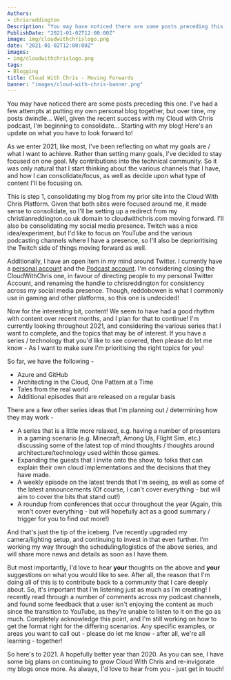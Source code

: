 ```yaml
---
Authors: 
- chrisreddington
Description: "You may have noticed there are some posts preceding this one. I've had a few attempts at putting my blog together, but then dwindle out on my cadence... Well, given the recent success with my Cloud with Chris podcast, I'm beginning to consolidate... Starting with my blog! Here's an update on what you have to look forward to!"
PublishDate: "2021-01-02T12:00:00Z"
image: img/cloudwithchrislogo.png
date: "2021-01-02T12:00:00Z"
images:
- img/cloudwithchrislogo.png
tags:
- Blogging
title: Cloud With Chris - Moving Forwards
banner: "images/cloud-with-chris-banner.png"
---
```


You may have noticed there are some posts preceding this one. I've had a few attempts at putting my own personal blog together, but over time, my posts dwindle... Well, given the recent success with my Cloud with Chris podcast, I'm beginning to consolidate... Starting with my blog! Here's an update on what you have to look forward to!

As we enter 2021, like most, I've been reflecting on what my goals are / what I want to achieve. Rather than setting many goals, I've decided to stay focused on one goal. My contributions into the technical community. So it was only natural that I start thinking about the various channels that I have, and how I can consolidate/focus, as well as decide upon what type of content I'll be focusing on.

This is step 1, consolidating my blog from my prior site into the Cloud With Chris Platform. Given that both sites were focused around me, it made sense to consolidate, so I'll be setting up a redirect from my christianreddington.co.uk domain to cloudwithchris.com moving forward. I'll also be consolidating my social media presence. Twitch was a nice idea/experiment, but I'd like to focus on YouTube and the various podcasting channels where I have a presence, so I'll also be deprioritising the Twitch side of things moving forward as well.

Additionally, I have an open item in my mind around Twitter. I currently have a [personal account](https://twitter.com/reddobowen) and the [Podcast account](https://twitter.com/CloudWithChris). I'm considering closing the CloudWithChris one, in favour of directing people to my personal Twitter Account, and renaming the handle to chrisreddington for consistency across my social media presence. Though, reddobowen is what I commonly use in gaming and other platforms, so this one is undecided!

Now for the interesting bit, content! We seem to have had a good rhythm with content over recent months, and I plan for that to continue! I'm currently looking throughout 2021, and considering the various series that I want to complete, and the topics that may be of interest. If you have a series / technology that you'd like to see covered, then please do let me know - As I want to make sure I'm prioritising the right topics for you!

So far, we have the following -
* Azure and GitHub
* Architecting in the Cloud, One Pattern at a Time
* Tales from the real world
* Additional episodes that are released on a regular basis

There are a few other series ideas that I'm planning out / determining how they may work -
* A series that is a little more relaxed, e.g. having a number of presenters in a gaming scenario (e.g. Minecraft, Among Us, Flight Sim, etc.) discussing some of the latest top of mind thoughts / thoughts around architecture/technology used within those games.
* Expanding the guests that I invite onto the show, to folks that can explain their own cloud implementations and the decisions that they have made.
* A weekly episode on the latest trends that I'm seeing, as well as some of the latest announcements (Of course, I can't cover everything - but will aim to cover the bits that stand out!)
* A roundup from conferences that occur throughout the year (Again, this won't cover everything - but will hopefully act as a good summary / trigger for you to find out more!)

And that's just the tip of the iceberg. I've recently upgraded my camera/lighting setup, and continuing to invest in that even further. I'm working my way through the scheduling/logistics of the above series, and will share more news and details as soon as I have them.

But most importantly, I'd love to hear **your** thoughts on the above and **your** suggestions on what you would like to see. After all, the reason that I'm doing all of this is to contribute back to a community that I care deeply about. So, it's important that I'm listening just as much as I'm creating! I recently read through a number of comments across my podcast channels, and found some feedback that a user isn't enjoying the content as much since the transition to YouTube, as they're unable to listen to it on the go as much. Completely acknowledge this point, and I'm still working on how to get the format right for the differing scenarios. Any specific examples, or areas you want to call out - please do let me know - after all, we're all learning - together!

So here's to 2021. A hopefully better year than 2020. As you can see, I have some big plans on continuing to grow Cloud With Chris and re-invigorate my blogs once more. As always, I'd love to hear from you - just get in touch!